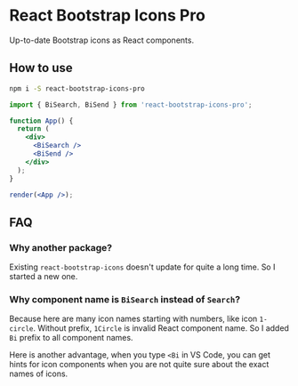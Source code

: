 # React Bootstrap Icons Pro

Up-to-date Bootstrap icons as React components.

## How to use

```bash
npm i -S react-bootstrap-icons-pro
```

```jsx live
import { BiSearch, BiSend } from 'react-bootstrap-icons-pro';

function App() {
  return (
    <div>
      <BiSearch />
      <BiSend />
    </div>
  );
}

render(<App />);
```

## FAQ

### Why another package?

Existing `react-bootstrap-icons` doesn't update for quite a long time. So I started a new one.

### Why component name is `BiSearch` instead of `Search`?

Because here are many icon names starting with numbers, like icon `1-circle`. Without prefix, `1Circle` is invalid React component name. So I added `Bi` prefix to all component names.

Here is another advantage, when you type `<Bi` in VS Code, you can get hints for icon components when you are not quite sure about the exact names of icons.
